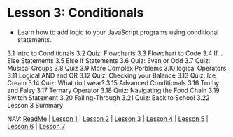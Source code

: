 # Lesson 3: Conditionals 
* Learn how to add logic to your JavaScript programs using conditional statements. 

3.1 Intro to Conditionals 
3.2 Quiz: Flowcharts 
3.3 Flowchart to Code 
3.4 If... Else Statements 
3.5 Else If Statements 
3.6 Quiz: Even or Odd 
3.7 Quiz: Musical Groups 
3.8 Quiz
3.9 More Complex Porblems
3.10 logical Operators
3.11 Logical AND and OR
3.12 Quiz: Checking your Balance 
3.13 Quiz: Ice Cream 
3.14 Quiz: What do I wear?
3.15 Advanced Conditionals 
3.16 Truthy and Falsy 
3.17 Ternary Operator 
3.18 Quiz: Navigating the Food Chain 
3.19 Switch Statement 
3.20 Falling-Through 
3.21 Quiz: Back to School 
3.22 Lesson 3 Summary 


NAV: [ReadMe](https://github.com/EO4wellness/leary-leerie/tree/master/Intro-to-JavaScript) | [Lesson 1](https://github.com/EO4wellness/leary-leerie/blob/master/Intro-to-JavaScript/Lesson1.md) | [Lesson 2](https://github.com/EO4wellness/leary-leerie/blob/master/Intro-to-JavaScript/Lesson2.md) | [Lesson 3](https://github.com/EO4wellness/leary-leerie/blob/master/Intro-to-JavaScript/Lesson3.md) | [Lesson 4](https://github.com/EO4wellness/leary-leerie/blob/master/Intro-to-JavaScript/Lesson4.md) | [Lesson 5](https://github.com/EO4wellness/leary-leerie/blob/master/Intro-to-JavaScript/Lesson5.md) | [Lesson 6](https://github.com/EO4wellness/leary-leerie/blob/master/Intro-to-JavaScript/Lesson6.md) | [Lesson 7](https://github.com/EO4wellness/leary-leerie/blob/master/Intro-to-JavaScript/Lesson7.md)
